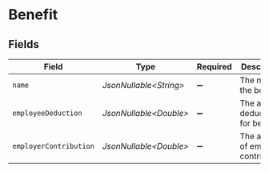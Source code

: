 # Benefit


## Fields

| Field                                | Type                                 | Required                             | Description                          | Example                              |
| ------------------------------------ | ------------------------------------ | ------------------------------------ | ------------------------------------ | ------------------------------------ |
| `name`                               | *JsonNullable\<String>*              | :heavy_minus_sign:                   | The name of the benefit.             | Health Insurance                     |
| `employeeDeduction`                  | *JsonNullable\<Double>*              | :heavy_minus_sign:                   | The amount deducted for benefit.     | 142.94                               |
| `employerContribution`               | *JsonNullable\<Double>*              | :heavy_minus_sign:                   | The amount of employer contribution. | 141.14                               |